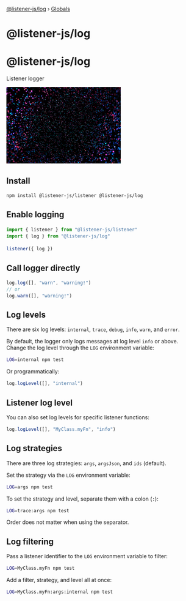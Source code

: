 [@listener-js/log](README.md) › [Globals](globals.md)

# @listener-js/log

# @listener-js/log

Listener logger

![log](media/log.gif)

## Install

```bash
npm install @listener-js/listener @listener-js/log
```

## Enable logging

```ts
import { listener } from "@listener-js/listener"
import { log } from "@listener-js/log"

listener({ log })
```

## Call logger directly

```ts
log.log([], "warn", "warning!")
// or
log.warn([], "warning!")
```

## Log levels

There are six log levels: `internal`, `trace`, `debug`, `info`, `warn`, and `error`.

By default, the logger only logs messages at log level `info` or above. Change the log level through the `LOG` environment variable:

```bash
LOG=internal npm test
```

Or programmatically:

```js
log.logLevel([], "internal")
```

## Listener log level

You can also set log levels for specific listener functions:

```js
log.logLevel([], "MyClass.myFn", "info")
```

## Log strategies

There are three log strategies: `args`, `argsJson`, and `ids` (default).

Set the strategy via the `LOG` environment variable:

```bash
LOG=args npm test
```

To set the strategy and level, separate them with a colon (`:`):

```bash
LOG=trace:args npm test
```

Order does not matter when using the separator.

## Log filtering

Pass a listener identifier to the `LOG` environment variable to filter:

```bash
LOG=MyClass.myFn npm test
```

Add a filter, strategy, and level all at once:

```bash
LOG=MyClass.myFn:args:internal npm test
```
